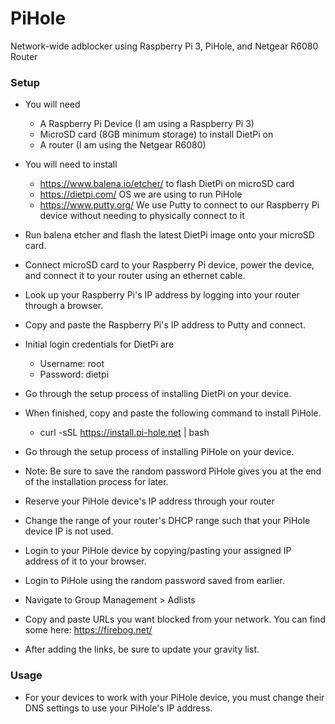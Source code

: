 # PiHole
Network-wide adblocker using Raspberry Pi 3, PiHole, and Netgear R6080 Router
### Setup
* You will need
  * A Raspberry Pi Device (I am using a Raspberry Pi 3)
  * MicroSD card (8GB minimum storage) to install DietPi on
  * A router (I am using the Netgear R6080)
  
* You will need to install 
   * https://www.balena.io/etcher/ to flash DietPi on microSD card
   * https://dietpi.com/ OS we are using to run PiHole
   * https://www.putty.org/ We use Putty to connect to our Raspberry Pi device without needing to physically connect to it

* Run balena etcher and flash the latest DietPi image onto your microSD card.
* Connect microSD card to your Raspberry Pi device, power the device, and connect it to your router using an ethernet cable.
* Look up your Raspberry Pi's IP address by logging into your router through a browser.
* Copy and paste the Raspberry Pi's IP address to Putty and connect.
* Initial login credentials for DietPi are 
  * Username: root
  * Password: dietpi
* Go through the setup process of installing DietPi on your device.
* When finished, copy and paste the following command to install PiHole.
  * curl -sSL https://install.pi-hole.net | bash
* Go through the setup process of installing PiHole on your device.
* Note: Be sure to save the random password PiHole gives you at the end of the installation process for later.
* Reserve your PiHole device's IP address through your router
* Change the range of your router's DHCP range such that your PiHole device IP is not used. 
* Login to your PiHole device by copying/pasting your assigned IP address of it to your browser. 
* Login to PiHole using the random password saved from earlier. 
* Navigate to Group Management > Adlists
* Copy and paste URLs you want blocked from your network. You can find some here: https://firebog.net/
* After adding the links, be sure to update your gravity list. 

### Usage
* For your devices to work with your PiHole device, you must change their DNS settings to use your PiHole's IP address.
